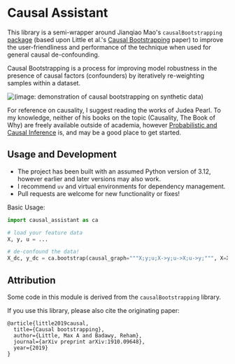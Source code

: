 # Causal Assistant
This library is a semi-wrapper around Jianqiao Mao's `causalBootstrapping` [package](https://github.com/JianqiaoMao/CausalBootstrapping)
(based upon Little et al.'s [Causal Bootstrapping](https://arxiv.org/abs/1910.09648) paper) to improve the
user-friendliness and performance of the technique when used for general causal de-confounding.

Causal Bootstrapping is a process for improving model robustness in the presence of causal factors (confounders) by
iteratively re-weighting samples within a dataset.

![(image: demonstration of causal bootstrapping on synthetic data)](bootstrapping.svg)

For reference on causality, I suggest reading the works of Judea Pearl. To my knowledge, neither of his books on the
topic (Causality, The Book of Why) are freely available outside of academia, however [Probabilistic and Causal Inference](https://ftp.cs.ucla.edu/pub/stat_ser/ACMBook-published-2022.pdf)
is, and may be a good place to get started.

## Usage and Development
- The project has been built with an assumed Python version of 3.12, however earlier and later versions may also work.
- I recommend `uv` and virtual environments for dependency management.
- Pull requests are welcome for new functionality or fixes!

Basic Usage:
```python
import causal_assistant as ca

# load your feature data
X, y, u = ...

# de-confound the data!
X_dc, y_dc = ca.bootstrap(causal_graph="""X;y;u;X->y;u->X;u->y;""", X=X, y=y, u=u)
```

## Attribution
Some code in this module is derived from the `causalBootstrapping` library.

If you use this library, please also cite the originating paper:
```
@article{little2019causal,
  title={Causal bootstrapping},
  author={Little, Max A and Badawy, Reham},
  journal={arXiv preprint arXiv:1910.09648},
  year={2019}
}
```